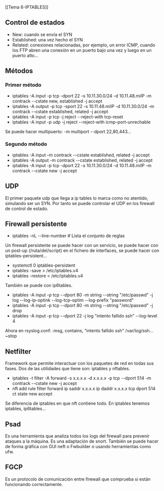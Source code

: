 [[Tema 6-IPTABLES]]

## Control de estados
+ New: cuando se envía el SYN
+ Established: una vez hecho el SYN
+ Related: conexiones relacionadas, por ejemplo, un error ICMP, cuando los FTP abren una conexión en un puerto bajo una vez y luego en un puerto alto...

## Métodos
### Primer método
+ iptables -A input -p tcp -dport 22 -s 10.11.30.0/24 -d 10.11.48.miIP -m contrack --cstate new, established -j accept 
+  iptables -A output -p tcp -sport 22 -s  10.11.48.miIP -d 10.11.30.0/24 -m contrack --cstate established, related -j accept
+ iptables -A input -p tcp -j reject --reject-with tcp-reset
+ iptables -A input -p udp -j reject --reject-with icmp-port-unrechable

Se puede hacer multipuerto: -m multiport --dport 22,80,443...

### Segundo método
+ iptables -A input -m contrack --cstate established, related -j accept
+ iptables -A output -m contrack --cstate established, related -j accept
+ iptables -A input -p tcp -dport 22 -s 10.11.30.0/24 -d 10.11.48.miIP -m contrack --cstate new -j accept 

## UDP
El primer paquete udp que llega a ip tables lo marca como no atentido, simulando ser un SYN. Por tanto se puede controlar el UDP en los firewall de control de estado. 

## Firewall persistente
+ iptables -nL --line-number  # Lista el conjunto de reglas

Un firewall persistente se puede hacer con un servicio, se puede hacer con un post-up (/ruta/del/script) en el fichero de interfaces, se puede hacer con iptables-persistent...

+ systemctl 0 iptables-persistent
+ iptables -save > /etc/iptables.v4
+ iptables -restore < /etc/iptables.v4

También se puede con ip6tables.

+ iptables -A input -p tcp --dport 80 -m string --string "/etc/passwd" -j log --log-ip-optink --log-tcp-optim --log-prefix "password" 
+  iptables -A input -p tcp --dport 80 -m string --string "/etc/passwd" -j drop
+  iptables -A input -p tcp --dport 22 -j log "intento fallido ssh" --log-level 4

Ahora en rsyslog.conf:
:msg, contains, "intento fallido ssh" /var/log/ssh...
~stop

## Netfilter
Framework que permite interactuar con los paquetes de red en todas sus fases. Dos de las utilidades que tiene son: iptables y nftables. 
+ iptables -t filter -A forward -s x.x.x.x -d x.x.x.x -p tcp --dport 514 -m contrack --cstate new -j accept
+ nft add rule filter forward ip saddr x.x.x.x ip daddr x.x.x.x tcp dport 514 ct state new accept

Se diferencia de iptables en que nft contiene todo. En iptables tenemos iptables, ip6tables...

## Psad
Es una herramienta que analiza todos los logs del firewall para prevenir ataques a la máquina. Es una adaptación de snort. También se puede hacer de forma gráfica con GUI neft o Fwbuilder o usando herramientas como ufw.

## FGCP
Es un protocolo de comunicación entre firewall que comprueba si están funcionando correctamente.